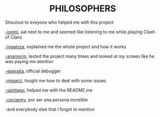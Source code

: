 <html>
 <head>
 </head>
 <body>
  <h1 style="text-align: center;">PHILOSOPHERS</h1>
  <p>Shoutout to eveyone who helped me with this project:</p>
  <p><a href="https://github.com/Ionmi">-ionmi</a>, sat next to me and seemed like listening to me while playing Clash of Clans</p>
  <p><a href="https://github.com/f4su">-jogainza</a>, explained me the whole project and how it works</p>
  <p><a href="https://github.com/anderamo">-anamorin</a>, tested the project many times and looked at my screen like he was paying me atention</p>
  <p><a href="https://github.com/eperaita">-eperaita</a>, official debugger</p> 
  <p><a href="https://github.com/Mirgc">-migarci</a>, tought me how to deal with some issues</p>
  <p><a href="https://github.com/Sant-TIG">-santiago</a>, helped me with the README.me</p>
  <p><a href="https://www.instagram.com/ceciarmy/?hl=es">-ceciarmy</a>, por ser una persona increible</p>
  <p>-and everybody else that I forgot to mention</p>
  <p><h2 style="text-align: center;><3></h2></p>
 </body>
</html>
